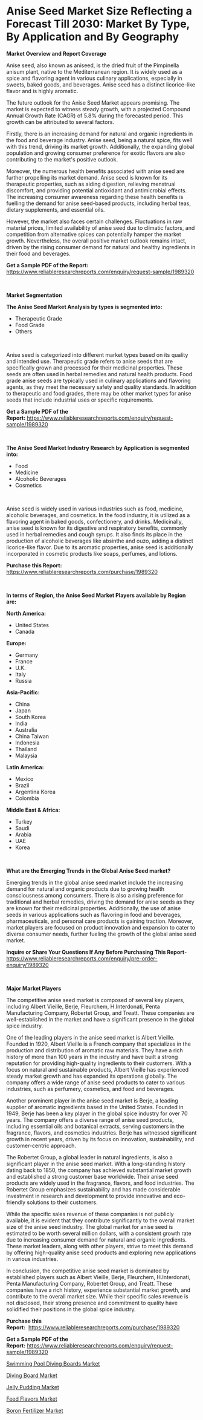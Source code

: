 <p><h1>Anise Seed Market Size Reflecting a Forecast Till 2030: Market By Type, By Application and By Geography</h1></p><p><strong>Market Overview and Report Coverage</strong></p>
<p><p>Anise seed, also known as aniseed, is the dried fruit of the Pimpinella anisum plant, native to the Mediterranean region. It is widely used as a spice and flavoring agent in various culinary applications, especially in sweets, baked goods, and beverages. Anise seed has a distinct licorice-like flavor and is highly aromatic.</p><p>The future outlook for the Anise Seed Market appears promising. The market is expected to witness steady growth, with a projected Compound Annual Growth Rate (CAGR) of 5.8% during the forecasted period. This growth can be attributed to several factors.</p><p>Firstly, there is an increasing demand for natural and organic ingredients in the food and beverage industry. Anise seed, being a natural spice, fits well with this trend, driving its market growth. Additionally, the expanding global population and growing consumer preference for exotic flavors are also contributing to the market's positive outlook.</p><p>Moreover, the numerous health benefits associated with anise seed are further propelling its market demand. Anise seed is known for its therapeutic properties, such as aiding digestion, relieving menstrual discomfort, and providing potential antioxidant and antimicrobial effects. The increasing consumer awareness regarding these health benefits is fuelling the demand for anise seed-based products, including herbal teas, dietary supplements, and essential oils.</p><p>However, the market also faces certain challenges. Fluctuations in raw material prices, limited availability of anise seed due to climatic factors, and competition from alternative spices can potentially hamper the market growth. Nevertheless, the overall positive market outlook remains intact, driven by the rising consumer demand for natural and healthy ingredients in their food and beverages.</p></p>
<p><strong>Get a Sample PDF of the Report:</strong> <a href="https://www.reliableresearchreports.com/enquiry/request-sample/1989320">https://www.reliableresearchreports.com/enquiry/request-sample/1989320</a></p>
<p>&nbsp;</p>
<p><strong>Market Segmentation</strong></p>
<p><strong>The Anise Seed Market Analysis by types is segmented into:</strong></p>
<p><ul><li>Therapeutic Grade</li><li>Food Grade</li><li>Others</li></ul></p>
<p>&nbsp;</p>
<p><p>Anise seed is categorized into different market types based on its quality and intended use. Therapeutic grade refers to anise seeds that are specifically grown and processed for their medicinal properties. These seeds are often used in herbal remedies and natural health products. Food grade anise seeds are typically used in culinary applications and flavoring agents, as they meet the necessary safety and quality standards. In addition to therapeutic and food grades, there may be other market types for anise seeds that include industrial uses or specific requirements.</p></p>
<p><strong>Get a Sample PDF of the Report:</strong>&nbsp;<a href="https://www.reliableresearchreports.com/enquiry/request-sample/1989320">https://www.reliableresearchreports.com/enquiry/request-sample/1989320</a></p>
<p>&nbsp;</p>
<p><strong>The Anise Seed Market Industry Research by Application is segmented into:</strong></p>
<p><ul><li>Food</li><li>Medicine</li><li>Alcoholic Beverages</li><li>Cosmetics</li></ul></p>
<p>&nbsp;</p>
<p><p>Anise seed is widely used in various industries such as food, medicine, alcoholic beverages, and cosmetics. In the food industry, it is utilized as a flavoring agent in baked goods, confectionery, and drinks. Medicinally, anise seed is known for its digestive and respiratory benefits, commonly used in herbal remedies and cough syrups. It also finds its place in the production of alcoholic beverages like absinthe and ouzo, adding a distinct licorice-like flavor. Due to its aromatic properties, anise seed is additionally incorporated in cosmetic products like soaps, perfumes, and lotions.</p></p>
<p><strong>Purchase this Report:</strong>&nbsp; <a href="https://www.reliableresearchreports.com/purchase/1989320">https://www.reliableresearchreports.com/purchase/1989320</a></p>
<p>&nbsp;</p>
<p><strong>In terms of Region, the Anise Seed Market Players available by Region are:</strong></p>
<p>
    <p> <strong> North America: </strong>
        <ul>
            <li>United States</li>
            <li>Canada</li>
        </ul>
        </p> 
    <p> <strong> Europe: </strong>
        <ul>
            <li>Germany</li>
            <li>France</li>
            <li>U.K.</li>
            <li>Italy</li>
            <li>Russia</li>
        </ul>
        </p> 
    <p> <strong> Asia-Pacific: </strong>
        <ul>
            <li>China</li>
            <li>Japan</li>
            <li>South Korea</li>
            <li>India</li>
            <li>Australia</li>
            <li>China Taiwan</li>
            <li>Indonesia</li>
            <li>Thailand</li>
            <li>Malaysia</li>
        </ul>
        </p> 
    <p> <strong> Latin America: </strong>
        <ul>
            <li>Mexico</li>
            <li>Brazil</li>
            <li>Argentina Korea</li>
            <li>Colombia</li>
        </ul>
        </p> 
    <p> <strong> Middle East & Africa: </strong>
        <ul>
            <li>Turkey</li>
            <li>Saudi</li>
            <li>Arabia</li>
            <li>UAE</li>
            <li>Korea</li>
        </ul>
    </p>
    </p>
<p>&nbsp;</p>
<p><strong>What are the Emerging Trends in the Global Anise Seed market?</strong></p>
<p><p>Emerging trends in the global anise seed market include the increasing demand for natural and organic products due to growing health consciousness among consumers. There is also a rising preference for traditional and herbal remedies, driving the demand for anise seeds as they are known for their medicinal properties. Additionally, the use of anise seeds in various applications such as flavoring in food and beverages, pharmaceuticals, and personal care products is gaining traction. Moreover, market players are focused on product innovation and expansion to cater to diverse consumer needs, further fueling the growth of the global anise seed market.</p></p>
<p><strong>Inquire or Share Your Questions If Any Before Purchasing This Report</strong>- <a href="https://www.reliableresearchreports.com/enquiry/pre-order-enquiry/1989320">https://www.reliableresearchreports.com/enquiry/pre-order-enquiry/1989320</a></p>
<p>&nbsp;</p>
<p><strong>Major Market Players</strong></p>
<p><p>The competitive anise seed market is composed of several key players, including Albert Vieille, Berje, Fleurchem, H.Interdonati, Penta Manufacturing Company, Robertet Group, and Treatt. These companies are well-established in the market and have a significant presence in the global spice industry.</p><p>One of the leading players in the anise seed market is Albert Vieille. Founded in 1920, Albert Vieille is a French company that specializes in the production and distribution of aromatic raw materials. They have a rich history of more than 100 years in the industry and have built a strong reputation for providing high-quality ingredients to their customers. With a focus on natural and sustainable products, Albert Vieille has experienced steady market growth and has expanded its operations globally. The company offers a wide range of anise seed products to cater to various industries, such as perfumery, cosmetics, and food and beverages.</p><p>Another prominent player in the anise seed market is Berje, a leading supplier of aromatic ingredients based in the United States. Founded in 1949, Berje has been a key player in the global spice industry for over 70 years. The company offers a diverse range of anise seed products, including essential oils and botanical extracts, serving customers in the fragrance, flavors, and cosmetics industries. Berje has witnessed significant growth in recent years, driven by its focus on innovation, sustainability, and customer-centric approach.</p><p>The Robertet Group, a global leader in natural ingredients, is also a significant player in the anise seed market. With a long-standing history dating back to 1850, the company has achieved substantial market growth and established a strong customer base worldwide. Their anise seed products are widely used in the fragrance, flavors, and food industries. The Robertet Group emphasizes sustainability and has made considerable investment in research and development to provide innovative and eco-friendly solutions to their customers.</p><p>While the specific sales revenue of these companies is not publicly available, it is evident that they contribute significantly to the overall market size of the anise seed industry. The global market for anise seed is estimated to be worth several million dollars, with a consistent growth rate due to increasing consumer demand for natural and organic ingredients. These market leaders, along with other players, strive to meet this demand by offering high-quality anise seed products and exploring new applications in various industries.</p><p>In conclusion, the competitive anise seed market is dominated by established players such as Albert Vieille, Berje, Fleurchem, H.Interdonati, Penta Manufacturing Company, Robertet Group, and Treatt. These companies have a rich history, experience substantial market growth, and contribute to the overall market size. While their specific sales revenue is not disclosed, their strong presence and commitment to quality have solidified their positions in the global spice industry.</p></p>
<p><strong>Purchase this Report:</strong>&nbsp;&nbsp;<a href="https://www.reliableresearchreports.com/purchase/1989320">https://www.reliableresearchreports.com/purchase/1989320</a></p>
<p></p>
<p><strong>Get a Sample PDF of the Report:</strong>&nbsp;<a href="https://www.reliableresearchreports.com/enquiry/request-sample/1989320">https://www.reliableresearchreports.com/enquiry/request-sample/1989320</a></p>
<p><p><a href="https://medium.com/@grayceyundt1913/swimming-pool-diving-boards-market-the-key-to-successful-business-strategy-forecast-till-2030-2221b0e97664">Swimming Pool Diving Boards Market</a></p><p><a href="https://medium.com/@orinsmitham1985/diving-board-market-insight-market-trends-growth-forecasted-from-2023-to-2030-35be58829e8f">Diving Board Market</a></p><p><a href="https://www.linkedin.com/pulse/jelly-pudding-market-challenges-opportunities-growth-drivers-ysxve/">Jelly Pudding Market</a></p><p><a href="https://github.com/ChiragRp1/Market-Research-Report-List-1/blob/main/feed-flavors-market.md">Feed Flavors Market</a></p><p><a href="https://github.com/BryceTownsendr/Market-Research-Report-List-1/blob/main/boron-fertilizer-market.md">Boron Fertilizer Market</a></p></p>